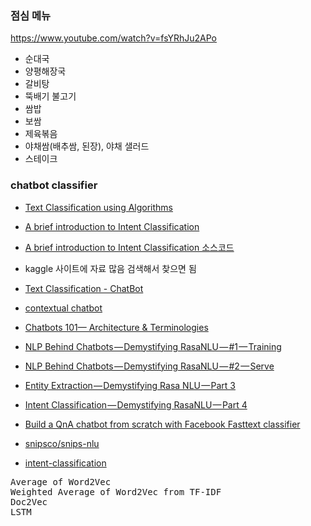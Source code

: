 ### 점심 메뉴
https://www.youtube.com/watch?v=fsYRhJu2APo

* 순대국
* 양평해장국
* 갈비탕
* 뚝배기 불고기
* 쌈밥
* 보쌈
* 제육볶음
* 야채쌈(배추쌈, 된장), 야채 샐러드
* 스테이크

### chatbot classifier
* [Text Classification using Algorithms](https://chatbotslife.com/text-classification-using-algorithms-e4d50dcba45)
* [A brief introduction to Intent Classification](https://towardsdatascience.com/a-brief-introduction-to-intent-classification-96fda6b1f557)
* [A brief introduction to Intent Classification 소스코드](https://github.com/Dark-Sied/Intent_Classification)

* kaggle 사이트에 자료 많음 검색해서 찾으면 됨
* [Text Classification - ChatBot](https://www.kaggle.com/rahulvks/text-classification-chatbot)
* [contextual chatbot](https://www.kaggle.com/mauryaritesh/contextual-chatbot)

* [Chatbots 101— Architecture & Terminologies](https://hackernoon.com/chatbots-101-architecture-and-terminologies-d6205e9c5768)
* [NLP Behind Chatbots — Demystifying RasaNLU — #1 — Training](https://hackernoon.com/demystifying-rasa-nlu-1-training-91a08429c9fb)
* [NLP Behind Chatbots — Demystifying RasaNLU — #2 — Serve](https://hackernoon.com/deploying-a-chatbot-nlp-model-demystifying-rasanlu-2-server-7704afc74d1f)
* [Entity Extraction — Demystifying Rasa NLU — Part 3](https://hackernoon.com/entity-extraction-demistifying-rasanlu-part-3-13a460451573)
* [Intent Classification — Demystifying RasaNLU — Part 4](https://hackernoon.com/intent-classification-demystifying-rasanlu-part-4-685fc02f5c1d)

* [Build a QnA chatbot from scratch with Facebook Fasttext classifier](http://botartisanz.com/blog/build-a-qna-chatbot-from-scratch-with-facebook-fasttext-classifier)
* [snipsco/snips-nlu](https://github.com/snipsco/snips-nlu)
* [intent-classification](https://github.com/topics/intent-classification)


<pre>
Average of Word2Vec
Weighted Average of Word2Vec from TF-IDF
Doc2Vec
LSTM

</pre>

